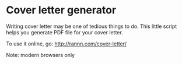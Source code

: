 Cover letter generator
======================

Writing cover letter may be one of tedious things to do. This little script helps you generate PDF file for your cover letter.

To use it online, go: http://rannn.com/cover-letter/

Note: modern browsers only


